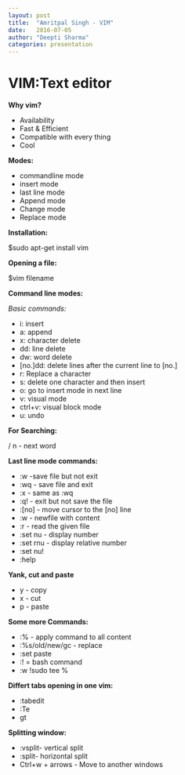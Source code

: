 ```yaml
---
layout: post
title:  "Amritpal Singh - VIM"
date:   2016-07-05 
author: "Deepti Sharma"
categories: presentation
---
```


VIM:Text editor
===============================

**Why vim?**
- Availability
- Fast & Efficient
- Compatible with every thing
- Cool

**Modes:**
- commandline mode
- insert mode
- last line mode
- Append mode
- Change mode
- Replace mode

**Installation:**
    
$sudo apt-get install vim

**Opening a file:**

$vim filename

**Command line modes:**

*Basic commands:*
- i: insert
- a: append
- x: character delete
- dd: line delete
- dw: word delete
- [no.]dd: delete lines after the current line to [no.]
- r: Replace a character
- s: delete one character and then insert
- o: go to insert mode in next line
- v: visual mode
- ctrl+v:  visual block mode
- u: undo
        
**For Searching:**
        
 / 
 n - next word

**Last line mode commands:**
- :w -save file but not exit
- :wq - save file and exit
- :x - same as :wq
- :q! - exit but not save the file
- :[no] - move cursor to the [no] line
- :w - newfile with content
- :r - read the given file
- :set nu - display number
- :set rnu - display relative number
- :set nu!
- :help
        
**Yank, cut and paste**
-  y - copy
-  x - cut
-  p - paste

**Some more Commands:**
- :% - apply command to all content  
- :%s/old/new/gc - replace  
- :set paste
- :! = bash command
- :w !sudo tee % 
       
**Differt tabs opening in one vim:**
- :tabedit 
- :Te
- gt
        
**Splitting window:**
- :vsplit- vertical split
- :split- horizontal split 
- Ctrl+w + arrows - Move to another windows 
